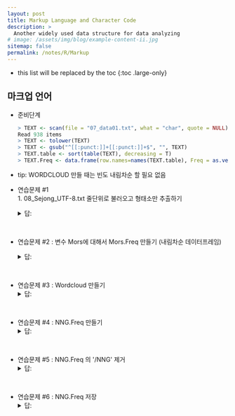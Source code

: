 ```yaml
---
layout: post
title: Markup Language and Character Code
description: >
  Another widely used data structure for data analyzing
# image: /assets/img/blog/example-content-ii.jpg
sitemap: false
permalink: /notes/R/Markup
---
```


* this list will be replaced by the toc
{:toc .large-only}

## 마크업 언어

- 준비단계

  ```R
  > TEXT <- scan(file = "07_data01.txt", what = "char", quote = NULL)
  Read 938 items
  > TEXT <- tolower(TEXT)
  > TEXT <- gsub("^[[:punct:]]+[[:punct:]]+$", "", TEXT)
  > TEXT.table <- sort(table(TEXT), decreasing = T)
  > TEXT.Freq <- data.frame(row.names=names(TEXT.table), Freq = as.vector(TEXT.table))
  ```

- tip: WORDCLOUD 만들 때는 빈도 내림차순 할 필요 없음



- 연습문제 #1 <br>1. 08_Sejong_UTF-8.txt 줄단위로 불러오고 형태소만 추출하기
  <details>                   <!--문제#1 -->
  <summary>답:</summary>
  <div markdown="1">
    ```R
    > TEXT <- scan( file ="08_Sejong_UTF-8.txt", what= "char", quote= NULL, sep="\n", encoding="UTF-8")
    > a <- grep("^9BTE", TEXT, value=T)
    > b <- unlist(strsplit(a, '\t'))
    > c <- unlist(strsplit(b, " [+] ")) 
    > Mors <- grep("/", c, value=T)  #이거 말고 by 3해서 3번쨰꺼만 추출도 가능
    > head(Mors)
    [1] "식물/NNG"   "들/XSN"     "의/JKG"     "사생활/NNG" "이승우/NNP"
    [6] "장편/NNG"  
    > length(Mors)
    [1] 114303
    ``` 
  </div></details>

<br/>

- 연습문제 #2 : 변수 Mors에 대해서 Mors.Freq 만들기 (내림차순 데이터프레임)
  <details>                   <!--문제#1 -->
  <summary>답:</summary>
  <div markdown="1">
    ```R
    > Mors <- grep("/", c, value=T)
    > Mors.Freq <- sort(table(Mors), decreasing = T)
    > Mors.Freq <- data.frame(row.names=rownames(Mors.Freq), Freq = as.vector(Mors.Freq))
    > head(Mors.Freq, 10)

    ``` 
  </div></details>
<br/>

- 연습문제 #3 : Wordcloud 만들기
  <details>                   <!--문제#1 -->
  <summary>답:</summary>
  <div markdown="1">
    ```R
    > library(wordcloud)
    > wordcloud(rownames(Mors.Freq), Mors.Freq$Freq, 
                scale=c(3, 0.8), min.freq=2, max.words=100,
                randm.order=F, rot.per=0.4, color=brewer.pal(8, "Dark2")) 
    ``` 
  </div></details>

<br/>

- 연습문제 #4 : NNG.Freq 만들기
  <details>                   <!--문제#1 -->
  <summary>답:</summary>
  <div markdown="1">
    ```R
    > NNG <- grep("/NNG", Mors, value=T)
    > NNG <- sort(table(NNG), decreasing = T)
    > NNG.Freq <- data.frame(row.names = rownames(NNG), Freq = as.vector(NNG))
    ``` 
  </div></details>

<br/>

- 연습문제 #5 : NNG.Freq 의 '/NNG' 제거
  <details>                   <!--문제#1 -->
  <summary>답:</summary>
  <div markdown="1">
    ```R
    > NNG.Freq <- data.frame(row.names = gsub("/NNG", "", rownames(NNG)), Freq = as.vector(NNG))
    ```
  </div></details>

<br/>

- 연습문제 #6 : NNG.Freq 저장
  <details>                   <!--문제#1 -->
  <summary>답:</summary>
  <div markdown="1">
    ```R
    > write.table(NNG.Freq, file="NNG.txt", quote=F, sep="\t", col.names=NA, fileEncoding="UTF-8")
    ```
  </div></details>